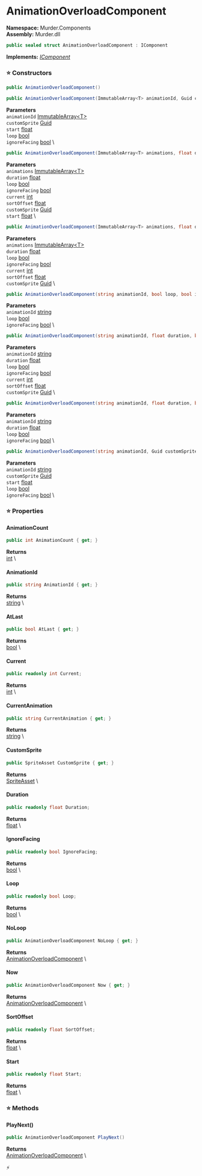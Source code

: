 # AnimationOverloadComponent

**Namespace:** Murder.Components \
**Assembly:** Murder.dll

```csharp
public sealed struct AnimationOverloadComponent : IComponent
```

**Implements:** _[IComponent](../..//Bang/Components/IComponent.html)_

### ⭐ Constructors
```csharp
public AnimationOverloadComponent()
```

```csharp
public AnimationOverloadComponent(ImmutableArray<T> animationId, Guid customSprite, float start, bool loop, bool ignoreFacing)
```

**Parameters** \
`animationId` [ImmutableArray\<T\>](https://learn.microsoft.com/en-us/dotnet/api/System.Collections.Immutable.ImmutableArray-1?view=net-7.0) \
`customSprite` [Guid](https://learn.microsoft.com/en-us/dotnet/api/System.Guid?view=net-7.0) \
`start` [float](https://learn.microsoft.com/en-us/dotnet/api/System.Single?view=net-7.0) \
`loop` [bool](https://learn.microsoft.com/en-us/dotnet/api/System.Boolean?view=net-7.0) \
`ignoreFacing` [bool](https://learn.microsoft.com/en-us/dotnet/api/System.Boolean?view=net-7.0) \

```csharp
public AnimationOverloadComponent(ImmutableArray<T> animations, float duration, bool loop, bool ignoreFacing, int current, float sortOffset, Guid customSprite, float start)
```

**Parameters** \
`animations` [ImmutableArray\<T\>](https://learn.microsoft.com/en-us/dotnet/api/System.Collections.Immutable.ImmutableArray-1?view=net-7.0) \
`duration` [float](https://learn.microsoft.com/en-us/dotnet/api/System.Single?view=net-7.0) \
`loop` [bool](https://learn.microsoft.com/en-us/dotnet/api/System.Boolean?view=net-7.0) \
`ignoreFacing` [bool](https://learn.microsoft.com/en-us/dotnet/api/System.Boolean?view=net-7.0) \
`current` [int](https://learn.microsoft.com/en-us/dotnet/api/System.Int32?view=net-7.0) \
`sortOffset` [float](https://learn.microsoft.com/en-us/dotnet/api/System.Single?view=net-7.0) \
`customSprite` [Guid](https://learn.microsoft.com/en-us/dotnet/api/System.Guid?view=net-7.0) \
`start` [float](https://learn.microsoft.com/en-us/dotnet/api/System.Single?view=net-7.0) \

```csharp
public AnimationOverloadComponent(ImmutableArray<T> animations, float duration, bool loop, bool ignoreFacing, int current, float sortOffset, Guid customSprite)
```

**Parameters** \
`animations` [ImmutableArray\<T\>](https://learn.microsoft.com/en-us/dotnet/api/System.Collections.Immutable.ImmutableArray-1?view=net-7.0) \
`duration` [float](https://learn.microsoft.com/en-us/dotnet/api/System.Single?view=net-7.0) \
`loop` [bool](https://learn.microsoft.com/en-us/dotnet/api/System.Boolean?view=net-7.0) \
`ignoreFacing` [bool](https://learn.microsoft.com/en-us/dotnet/api/System.Boolean?view=net-7.0) \
`current` [int](https://learn.microsoft.com/en-us/dotnet/api/System.Int32?view=net-7.0) \
`sortOffset` [float](https://learn.microsoft.com/en-us/dotnet/api/System.Single?view=net-7.0) \
`customSprite` [Guid](https://learn.microsoft.com/en-us/dotnet/api/System.Guid?view=net-7.0) \

```csharp
public AnimationOverloadComponent(string animationId, bool loop, bool ignoreFacing)
```

**Parameters** \
`animationId` [string](https://learn.microsoft.com/en-us/dotnet/api/System.String?view=net-7.0) \
`loop` [bool](https://learn.microsoft.com/en-us/dotnet/api/System.Boolean?view=net-7.0) \
`ignoreFacing` [bool](https://learn.microsoft.com/en-us/dotnet/api/System.Boolean?view=net-7.0) \

```csharp
public AnimationOverloadComponent(string animationId, float duration, bool loop, bool ignoreFacing, int current, float sortOffset, Guid customSprite)
```

**Parameters** \
`animationId` [string](https://learn.microsoft.com/en-us/dotnet/api/System.String?view=net-7.0) \
`duration` [float](https://learn.microsoft.com/en-us/dotnet/api/System.Single?view=net-7.0) \
`loop` [bool](https://learn.microsoft.com/en-us/dotnet/api/System.Boolean?view=net-7.0) \
`ignoreFacing` [bool](https://learn.microsoft.com/en-us/dotnet/api/System.Boolean?view=net-7.0) \
`current` [int](https://learn.microsoft.com/en-us/dotnet/api/System.Int32?view=net-7.0) \
`sortOffset` [float](https://learn.microsoft.com/en-us/dotnet/api/System.Single?view=net-7.0) \
`customSprite` [Guid](https://learn.microsoft.com/en-us/dotnet/api/System.Guid?view=net-7.0) \

```csharp
public AnimationOverloadComponent(string animationId, float duration, bool loop, bool ignoreFacing)
```

**Parameters** \
`animationId` [string](https://learn.microsoft.com/en-us/dotnet/api/System.String?view=net-7.0) \
`duration` [float](https://learn.microsoft.com/en-us/dotnet/api/System.Single?view=net-7.0) \
`loop` [bool](https://learn.microsoft.com/en-us/dotnet/api/System.Boolean?view=net-7.0) \
`ignoreFacing` [bool](https://learn.microsoft.com/en-us/dotnet/api/System.Boolean?view=net-7.0) \

```csharp
public AnimationOverloadComponent(string animationId, Guid customSprite, float start, bool loop, bool ignoreFacing)
```

**Parameters** \
`animationId` [string](https://learn.microsoft.com/en-us/dotnet/api/System.String?view=net-7.0) \
`customSprite` [Guid](https://learn.microsoft.com/en-us/dotnet/api/System.Guid?view=net-7.0) \
`start` [float](https://learn.microsoft.com/en-us/dotnet/api/System.Single?view=net-7.0) \
`loop` [bool](https://learn.microsoft.com/en-us/dotnet/api/System.Boolean?view=net-7.0) \
`ignoreFacing` [bool](https://learn.microsoft.com/en-us/dotnet/api/System.Boolean?view=net-7.0) \

### ⭐ Properties
#### AnimationCount
```csharp
public int AnimationCount { get; }
```

**Returns** \
[int](https://learn.microsoft.com/en-us/dotnet/api/System.Int32?view=net-7.0) \
#### AnimationId
```csharp
public string AnimationId { get; }
```

**Returns** \
[string](https://learn.microsoft.com/en-us/dotnet/api/System.String?view=net-7.0) \
#### AtLast
```csharp
public bool AtLast { get; }
```

**Returns** \
[bool](https://learn.microsoft.com/en-us/dotnet/api/System.Boolean?view=net-7.0) \
#### Current
```csharp
public readonly int Current;
```

**Returns** \
[int](https://learn.microsoft.com/en-us/dotnet/api/System.Int32?view=net-7.0) \
#### CurrentAnimation
```csharp
public string CurrentAnimation { get; }
```

**Returns** \
[string](https://learn.microsoft.com/en-us/dotnet/api/System.String?view=net-7.0) \
#### CustomSprite
```csharp
public SpriteAsset CustomSprite { get; }
```

**Returns** \
[SpriteAsset](../..//Murder/Assets/Graphics/SpriteAsset.html) \
#### Duration
```csharp
public readonly float Duration;
```

**Returns** \
[float](https://learn.microsoft.com/en-us/dotnet/api/System.Single?view=net-7.0) \
#### IgnoreFacing
```csharp
public readonly bool IgnoreFacing;
```

**Returns** \
[bool](https://learn.microsoft.com/en-us/dotnet/api/System.Boolean?view=net-7.0) \
#### Loop
```csharp
public readonly bool Loop;
```

**Returns** \
[bool](https://learn.microsoft.com/en-us/dotnet/api/System.Boolean?view=net-7.0) \
#### NoLoop
```csharp
public AnimationOverloadComponent NoLoop { get; }
```

**Returns** \
[AnimationOverloadComponent](../..//Murder/Components/AnimationOverloadComponent.html) \
#### Now
```csharp
public AnimationOverloadComponent Now { get; }
```

**Returns** \
[AnimationOverloadComponent](../..//Murder/Components/AnimationOverloadComponent.html) \
#### SortOffset
```csharp
public readonly float SortOffset;
```

**Returns** \
[float](https://learn.microsoft.com/en-us/dotnet/api/System.Single?view=net-7.0) \
#### Start
```csharp
public readonly float Start;
```

**Returns** \
[float](https://learn.microsoft.com/en-us/dotnet/api/System.Single?view=net-7.0) \
### ⭐ Methods
#### PlayNext()
```csharp
public AnimationOverloadComponent PlayNext()
```

**Returns** \
[AnimationOverloadComponent](../..//Murder/Components/AnimationOverloadComponent.html) \



⚡